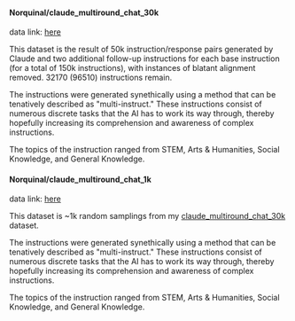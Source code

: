 #### Norquinal/claude_multiround_chat_30k

data link: [here](https://huggingface.co/datasets/Norquinal/claude_multiround_chat_30k)

This dataset is the result of 50k instruction/response pairs generated by Claude and two additional follow-up instructions for each base instruction (for a total of 150k instructions), with instances of blatant alignment removed. 
32170 (96510) instructions remain.

The instructions were generated synethically using a method that can be tenatively described as "multi-instruct." These instructions consist of numerous discrete tasks that the AI has to work its way through, thereby hopefully increasing its comprehension and awareness of complex instructions.

The topics of the instruction ranged from STEM, Arts & Humanities, Social Knowledge, and General Knowledge.


#### Norquinal/claude_multiround_chat_1k

data link: [here](https://huggingface.co/datasets/Norquinal/claude_multiround_chat_1k)

This dataset is ~1k random samplings from my [claude_multiround_chat_30k](https://huggingface.co/datasets/Norquinal/claude_multiround_chat_30k) dataset.

The instructions were generated synethically using a method that can be tenatively described as "multi-instruct." These instructions consist of numerous discrete tasks that the AI has to work its way through, thereby hopefully increasing its comprehension and awareness of complex instructions.

The topics of the instruction ranged from STEM, Arts & Humanities, Social Knowledge, and General Knowledge.